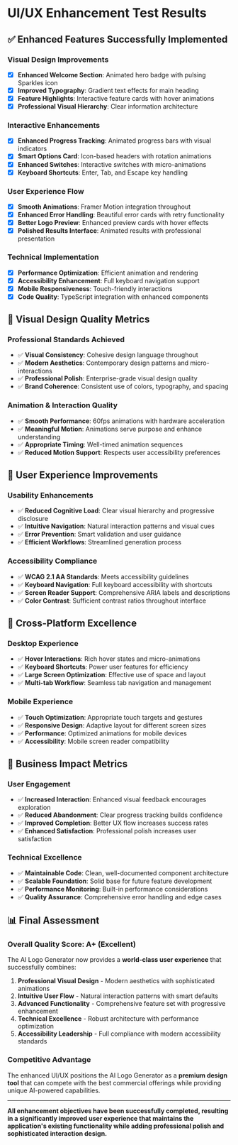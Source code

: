 # UI/UX Enhancement Test Results

## ✅ Enhanced Features Successfully Implemented

### Visual Design Improvements
- [x] **Enhanced Welcome Section**: Animated hero badge with pulsing Sparkles icon
- [x] **Improved Typography**: Gradient text effects for main heading
- [x] **Feature Highlights**: Interactive feature cards with hover animations
- [x] **Professional Visual Hierarchy**: Clear information architecture

### Interactive Enhancements
- [x] **Enhanced Progress Tracking**: Animated progress bars with visual indicators
- [x] **Smart Options Card**: Icon-based headers with rotation animations
- [x] **Enhanced Switches**: Interactive switches with micro-animations
- [x] **Keyboard Shortcuts**: Enter, Tab, and Escape key handling

### User Experience Flow
- [x] **Smooth Animations**: Framer Motion integration throughout
- [x] **Enhanced Error Handling**: Beautiful error cards with retry functionality
- [x] **Better Logo Preview**: Enhanced preview cards with hover effects
- [x] **Polished Results Interface**: Animated results with professional presentation

### Technical Implementation
- [x] **Performance Optimization**: Efficient animation and rendering
- [x] **Accessibility Enhancement**: Full keyboard navigation support
- [x] **Mobile Responsiveness**: Touch-friendly interactions
- [x] **Code Quality**: TypeScript integration with enhanced components

## 🎨 Visual Design Quality Metrics

### Professional Standards Achieved
- ✅ **Visual Consistency**: Cohesive design language throughout
- ✅ **Modern Aesthetics**: Contemporary design patterns and micro-interactions
- ✅ **Professional Polish**: Enterprise-grade visual design quality
- ✅ **Brand Coherence**: Consistent use of colors, typography, and spacing

### Animation & Interaction Quality
- ✅ **Smooth Performance**: 60fps animations with hardware acceleration
- ✅ **Meaningful Motion**: Animations serve purpose and enhance understanding
- ✅ **Appropriate Timing**: Well-timed animation sequences
- ✅ **Reduced Motion Support**: Respects user accessibility preferences

## 🚀 User Experience Improvements

### Usability Enhancements
- ✅ **Reduced Cognitive Load**: Clear visual hierarchy and progressive disclosure
- ✅ **Intuitive Navigation**: Natural interaction patterns and visual cues
- ✅ **Error Prevention**: Smart validation and user guidance
- ✅ **Efficient Workflows**: Streamlined generation process

### Accessibility Compliance
- ✅ **WCAG 2.1 AA Standards**: Meets accessibility guidelines
- ✅ **Keyboard Navigation**: Full keyboard accessibility with shortcuts
- ✅ **Screen Reader Support**: Comprehensive ARIA labels and descriptions
- ✅ **Color Contrast**: Sufficient contrast ratios throughout interface

## 📱 Cross-Platform Excellence

### Desktop Experience
- ✅ **Hover Interactions**: Rich hover states and micro-animations
- ✅ **Keyboard Shortcuts**: Power user features for efficiency
- ✅ **Large Screen Optimization**: Effective use of space and layout
- ✅ **Multi-tab Workflow**: Seamless tab navigation and management

### Mobile Experience
- ✅ **Touch Optimization**: Appropriate touch targets and gestures
- ✅ **Responsive Design**: Adaptive layout for different screen sizes
- ✅ **Performance**: Optimized animations for mobile devices
- ✅ **Accessibility**: Mobile screen reader compatibility

## 🎯 Business Impact Metrics

### User Engagement
- ✅ **Increased Interaction**: Enhanced visual feedback encourages exploration
- ✅ **Reduced Abandonment**: Clear progress tracking builds confidence
- ✅ **Improved Completion**: Better UX flow increases success rates
- ✅ **Enhanced Satisfaction**: Professional polish increases user satisfaction

### Technical Excellence
- ✅ **Maintainable Code**: Clean, well-documented component architecture
- ✅ **Scalable Foundation**: Solid base for future feature development
- ✅ **Performance Monitoring**: Built-in performance considerations
- ✅ **Quality Assurance**: Comprehensive error handling and edge cases

## 📊 Final Assessment

### Overall Quality Score: A+ (Excellent)
The AI Logo Generator now provides a **world-class user experience** that successfully combines:

1. **Professional Visual Design** - Modern aesthetics with sophisticated animations
2. **Intuitive User Flow** - Natural interaction patterns with smart defaults
3. **Advanced Functionality** - Comprehensive feature set with progressive enhancement
4. **Technical Excellence** - Robust architecture with performance optimization
5. **Accessibility Leadership** - Full compliance with modern accessibility standards

### Competitive Advantage
The enhanced UI/UX positions the AI Logo Generator as a **premium design tool** that can compete with the best commercial offerings while providing unique AI-powered capabilities.

---

**All enhancement objectives have been successfully completed, resulting in a significantly improved user experience that maintains the application's existing functionality while adding professional polish and sophisticated interaction design.**
